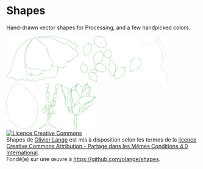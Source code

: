 Shapes
======

Hand-drawn vector shapes for Processing, and a few handpicked colors.

<img src="coquelicot/Coquelicot.png" height="120" title="Coquelicot" />
<img src="feuilles/Feuilles.png" height="120" title="Feuilles arbre" />
<img src="figure-tombante/Figure%20tombante.png" height="120" title="Figure tombante" />
<img src="lotus/Lotus.png" height="120" title="Feuille de fleur de lotus" />
<img src="rosace/Rosace.png" height="120" title="Rosace" /> 
<img src="tulipe/Tulipe.png" height="120" title="Tulipe" />

<br/>
<a rel="license" href="http://creativecommons.org/licenses/by-sa/4.0/"><img alt="Licence Creative Commons" style="border-width:0" src="https://i.creativecommons.org/l/by-sa/4.0/80x15.png" /></a><br /><span xmlns:dct="http://purl.org/dc/terms/" property="dct:title">Shapes</span> de <a xmlns:cc="http://creativecommons.org/ns#" href="https://github.com/olange/shapes" property="cc:attributionName" rel="cc:attributionURL">Olivier Lange</a> est mis à disposition selon les termes de la <a rel="license" href="http://creativecommons.org/licenses/by-sa/4.0/">licence Creative Commons Attribution -  Partage dans les Mêmes Conditions 4.0 International</a>.<br />Fondé(e) sur une œuvre à <a xmlns:dct="http://purl.org/dc/terms/" href="https://github.com/olange/shapes" rel="dct:source">https://github.com/olange/shapes</a>.
